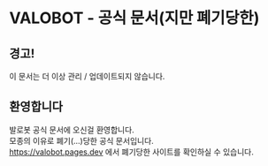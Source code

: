 <p align="center">

# VALOBOT - 공식 문서(지만 폐기당한)
## 경고!
이 문서는 더 이상 관리 / 업데이트되지 않습니다.
## 환영합니다
발로봇 공식 문서에 오신걸 환영합니다.<br>
모종의 이유로 폐기(...)당한 공식 문서입니다.<br>
https://valobot.pages.dev 에서 폐기당한 사이트를 확인하실 수 있습니다.
</p>